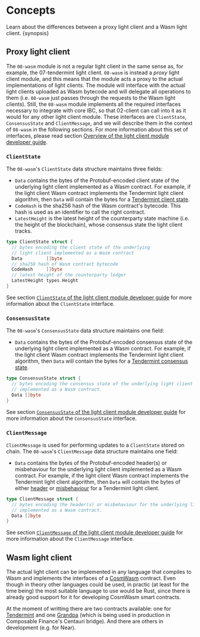 <!--
order: 2
-->

# Concepts

Learn about the differences between a proxy light client and a Wasm light client. {synopsis}

## Proxy light client

The `08-wasm` module is not a regular light client in the same sense as, for example, the 07-tendermint light client. `08-wasm` is instead a *proxy* light client module, and this means that the module acts a proxy to the actual implementations of light clients. The module will interface with the actual light clients uploaded as Wasm bytecode and will delegate all operations to them (i.e. `08-wasm` just passes through the requests to the Wasm light clients). Still, the `08-wasm` module implements all the required interfaces necessary to integrate with core IBC, so that 02-client can call into it as it would for any other light client module. These interfaces are `ClientState`, `ConsensusState` and `ClientMessage`, and we will describe them in the context of `08-wasm` in the following sections. For more information about this set of interfaces, please read section [Overview of the light client module developer guide](../overview.md#overview).

### `ClientState`

The `08-wasm`'s `ClientState` data structure maintains three fields:

- `Data` contains the bytes of the Protobuf-encoded client state of the underlying light client implemented as a Wasm contract. For example, if the light client Wasm contract implements the Tendermint light client algorithm, then `Data` will contain the bytes for a [Tendermint client state](https://github.com/cosmos/ibc-go/blob/v7.2.0/modules/light-clients/07-tendermint/tendermint.pb.go#L36-L66).
- `CodeHash` is the sha256 hash of the Wasm contract's bytecode. This hash is used as an identifier to call the right contract.
- `LatestHeight` is the latest height of the counterparty state machine (i.e. the height of the blockchain), whose consensus state the light client tracks.

```go
type ClientState struct {
  // bytes encoding the client state of the underlying 
  // light client implemented as a Wasm contract
  Data         []byte
  // sha256 hash of Wasm contract bytecode
  CodeHash     []byte
  // latest height of the counterparty ledger
  LatestHeight types.Height
}
```

See section [`ClientState` of the light client module developer guide](../overview.md#clientstate) for more information about the `ClientState` interface.

### `ConsensusState`

The `08-wasm`'s `ConsensusState` data structure maintains one field:

- `Data` contains the bytes of the Protobuf-encoded consensus state of the underlying light client implemented as a Wasm contract. For example, if the light client Wasm contract implements the Tendermint light client algorithm, then `Data` will contain the bytes for a [Tendermint consensus state](https://github.com/cosmos/ibc-go/blob/v7.2.0/modules/light-clients/07-tendermint/tendermint.pb.go#L101-L109).

```go
type ConsensusState struct {
  // bytes encoding the consensus state of the underlying light client
  // implemented as a Wasm contract.
  Data []byte
}
```

See section [`ConsensusState` of the light client module developer guide](../overview.md#consensusstate) for more information about the `ConsensusState` interface.

### `ClientMessage`

`ClientMessage` is used for performing updates to a `ClientState` stored on chain. The `08-wasm`'s `ClientMessage` data structure maintains one field:

- `Data` contains the bytes of the Protobuf-encoded header(s) or misbehaviour for the underlying light client implemented as a Wasm contract. For example, if the light client Wasm contract implements the Tendermint light client algorithm, then `Data` will contain the bytes of either [header](https://github.com/cosmos/ibc-go/blob/v7.2.0/modules/light-clients/07-tendermint/tendermint.pb.go#L186-L203) or [misbehaviour](https://github.com/cosmos/ibc-go/blob/v7.2.0/modules/light-clients/07-tendermint/tendermint.pb.go#L144-L151) for a Tendermint light client.

```go
type ClientMessage struct {
  // bytes encoding the header(s) or misbehaviour for the underlying light client
  // implemented as a Wasm contract.
  Data []byte
}
```

See section [`ClientMessage` of the light client module developer guide](../overview.md#clientmessage) for more information about the `ClientMessage` interface.

## Wasm light client

The actual light client can be implemented in any language that compiles to Wasm and implements the interfaces of a [CosmWasm](https://docs.cosmwasm.com/docs/) contract. Even though in theory other languages could be used, in practic (at least for the time being) the most suitable language to use would be Rust, since there is already good support for it for developing CosmWasm smart contracts.

At the moment of writting there are two contracts available: one for [Tendermint](https://github.com/ComposableFi/centauri/tree/master/light-clients/ics07-tendermint-cw) and one [Grandpa](https://github.com/ComposableFi/centauri/tree/master/light-clients/ics10-grandpa-cw) (which is being used in production in Composable Finance's Centauri bridge). And there are others in development (e.g. for Near).
